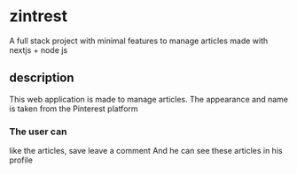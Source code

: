 

# zintrest
A full stack project with minimal features to manage articles made with nextjs + node js
## description
This web application is made to manage articles.
The appearance and name is taken from the Pinterest platform

### The user can
 like the articles,
save
leave a comment
And he can see these articles in his profile
